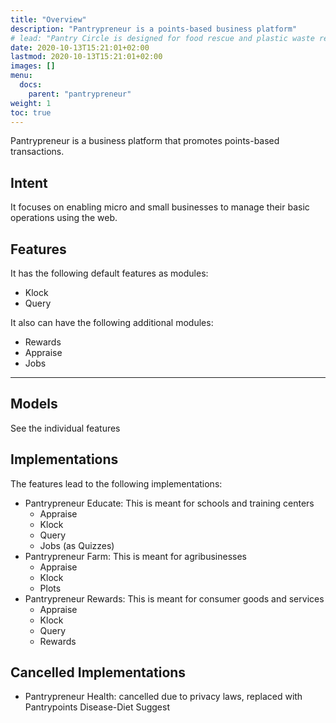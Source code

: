 ```yaml
---
title: "Overview"
description: "Pantrypreneur is a points-based business platform"
# lead: "Pantry Circle is designed for food rescue and plastic waste recycling"
date: 2020-10-13T15:21:01+02:00
lastmod: 2020-10-13T15:21:01+02:00
images: []
menu:
  docs:
    parent: "pantrypreneur"
weight: 1
toc: true
---
```



Pantrypreneur is a business platform that promotes points-based transactions.


## Intent

It focuses on enabling micro and small businesses to manage their basic operations using the web.


## Features

It has the following default features as modules:

- Klock 
- Query 

It also can have the following additional modules:
- Rewards
- Appraise
- Jobs
<!-- - Sched -->


---

## Models

See the individual features


## Implementations

The features lead to the following implementations:

- Pantrypreneur Educate: This is meant for schools and training centers
  - Appraise
  - Klock
  - Query
  - Jobs (as Quizzes)
- Pantrypreneur Farm: This is meant for agribusinesses 
  - Appraise
  - Klock
  - Plots
- Pantrypreneur Rewards: This is meant for consumer goods and services
  - Appraise
  - Klock
  - Query
  - Rewards


## Cancelled Implementations

- Pantrypreneur Health: cancelled due to privacy laws, replaced with Pantrypoints Disease-Diet Suggest


<!-- ## Changelog

- 2022-08: Abandoned Pantry Health Mobile in favor of bloating Pantry Hub Mobile  -->


<!-- 
## Tested Browsers:

Desktop | Android 
--- | ---
Chrome | Chrome
Firefox | Firefox
Vivaldi | Samsung Internet 
Opera |
Brave | 


 -->